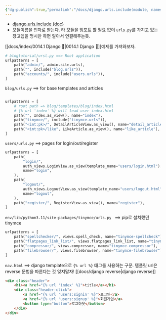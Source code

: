 ```yaml
---
{"dg-publish":true,"permalink":"/docs/django.urls.include(module, namespace)/","title":"django.urls.include(module, namespace)"}
---
```



- [django.urls.include {doc}](https://docs.djangoproject.com/en/4.2/ref/urls/#django.urls.include)
- 모듈이름을 인자로 받는다. 타 모듈을 임포트 할 필요 없이 `urls.py`를 가지고 있는 장고앱을 명시만 하면 알아서 연결해주는듯.

[[docs/index/0014.1 Django 🎈\|0014.1 Django 🎈]]예제를 가져와보자.

```python
# blogtutorial/ursl.py ==> Root application
urlpatterns = [
    path("admin/", admin.site.urls),
    path("", include("blog.urls")),
    path("accounts/", include("users.urls")),
]
```

`blog/urls.py` ==> for base templates and articles

```python

urlpatterns = [
    # root path => blog/templates/blog/index.html
    # {% url 'index' %} will lead user index.html
    path("", Index.as_view(), name="index"),
    path("tinymce/", include("tinymce.urls")),
    path("<int:pk>/", DetailArticleView.as_view(), name="detail_article"),
    path("<int:pk>/like", LikeArticle.as_view(), name="like_article"),
]
```

`users/urls.py` ==> pages for login/out/register

```python
urlpatterns = [
    path(
        "login/",
        auth_views.LoginView.as_view(template_name="users/login.html"),
        name="login",
    ),
    path(
        "logout/",
        auth_views.LogoutView.as_view(template_name="users/logout.html"),
        name="logout",
    ),
    path("register/", RegisterView.as_view(), name="register"),
]
```

`env/lib/python3.11/site-packages/tinymce/urls.py ` ==> pip로 설치했던 tinymce

```python
urlpatterns = [
    path("spellchecker/", views.spell_check, name="tinymce-spellcheck"),
    path("flatpages_link_list/", views.flatpages_link_list, name="tinymce-linklist"),
    path("compressor/", views.compressor, name="tinymce-compressor"),
    path("filebrowser/", views.filebrowser, name="tinymce-filebrowser"),
]
```

`nav.html` ==> django template으로 `{% url %}` 태그를 사용하는 구문. 템플릿 url은 reverse 문법을 따른다는 것 잊지말자! [[docs/django reverse\|django reverse]]

```html
<div class="header">
    <h1><a href="{% url 'index' %}">title</a></h1>
    <div class="header-click">
        <a href="{% url 'users:signin' %}">로그인</a>
        <a href="{% url 'users:signup' %}">회원가입</a>
        <button type="button">로그아웃</button>
    </div>
</div>
```
